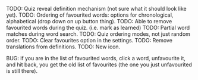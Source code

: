 TODO: Quiz reveal definition mechanism (not sure what it should look like yet).
TODO: Ordering of favourited words: options for chronological, alphabetical (drop down on up button thing).
TODO: Able to remove favourited words during the quiz. (i.e. mark as learned)
TODO: Partial word matches during word search.
TODO: Quiz ordering modes, not just random order.
TODO: Clear favourites option in the settings.
TODO: Remove translations from definitions.
TODO: New icon.

BUG: if you are in the list of favourited words, click a word, unfavourite it, and hit back, you get the old list of favourites (the one you just unfavourited is still there).